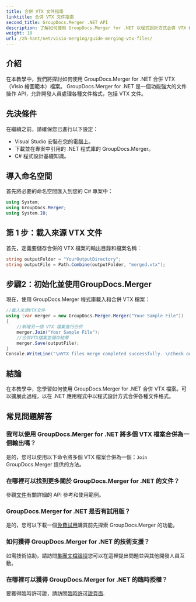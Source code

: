 ```yaml
---
title: 合併 VTX 文件指南
linktitle: 合併 VTX 文件指南
second_title: GroupDocs.Merger .NET API
description: 了解如何使用 GroupDocs.Merger for .NET 以程式設計方式合併 VTX 檔案。帶有程式碼範例的分步指南。
weight: 18
url: /zh-hant/net/visio-merging/guide-merging-vtx-files/
---
```

## 介紹
在本教學中，我們將探討如何使用 GroupDocs.Merger for .NET 合併 VTX（Visio 繪圖範本）檔案。 GroupDocs.Merger for .NET 是一個功能強大的文件操作 API，允許開發人員處理各種文件格式，包括 VTX 文件。
## 先決條件
在繼續之前，請確保您已進行以下設定：
- Visual Studio 安裝在您的電腦上。
- 下載並在專案中引用的 .NET 程式庫的 GroupDocs.Merger。
- C# 程式設計基礎知識。

## 導入命名空間
首先將必要的命名空間匯入到您的 C# 專案中：
```csharp
using System; 
using GroupDocs.Merger;
using System.IO;
```
## 第 1 步：載入來源 VTX 文件
首先，定義要儲存合併的 VTX 檔案的輸出目錄和檔案名稱：
```csharp
string outputFolder = "YourOutputDirectory";
string outputFile = Path.Combine(outputFolder, "merged.vtx");
```
## 步驟2：初始化並使用GroupDocs.Merger
現在，使用 GroupDocs.Merger 程式庫載入和合併 VTX 檔案：
```csharp
//載入來源VTX文件
using (var merger = new GroupDocs.Merger.Merger("Your Sample File"))
{
    //新增另一個 VTX 檔案進行合併
    merger.Join("Your Sample File");
    //合併VTX檔案並儲存結果
    merger.Save(outputFile);
}
Console.WriteLine("\nVTX files merge completed successfully. \nCheck output in {0}", outputFolder);
```

## 結論
在本教學中，您學習如何使用 GroupDocs.Merger for .NET 合併 VTX 檔案。可以擴展此過程，以在 .NET 應用程式中以程式設計方式合併各種文件格式。

## 常見問題解答
### 我可以使用 GroupDocs.Merger for .NET 將多個 VTX 檔案合併為一個輸出嗎？
是的，您可以使用以下命令將多個 VTX 檔案合併為一個：`Join` GroupDocs.Merger 提供的方法。
### 在哪裡可以找到更多關於 GroupDocs.Merger for .NET 的文件？
參觀[文件](https://tutorials.groupdocs.com/merger/net/)有關詳細的 API 參考和使用範例。
### GroupDocs.Merger for .NET 是否有試用版？
是的，您可以下載一個[免費試用](https://releases.groupdocs.com/)購買前先探索 GroupDocs.Merger 的功能。
### 如何獲得 GroupDocs.Merger for .NET 的技術支援？
如需技術協助，請訪問[集團文檔論壇](https://forum.groupdocs.com/c/merger/32)您可以在這裡提出問題並與其他開發人員互動。
### 在哪裡可以獲得 GroupDocs.Merger for .NET 的臨時授權？
要獲得臨時許可證，請訪問[臨時許可證頁面](https://purchase.groupdocs.com/temporary-license/).